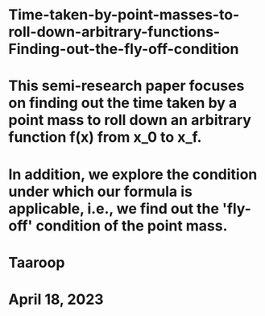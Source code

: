 # Time-taken-by-point-masses-to-roll-down-arbitrary-functions-Finding-out-the-fly-off-condition
# This semi-research paper focuses on finding out the time taken by a point mass to roll down an arbitrary function f(x) from x_0 to x_f.
# In addition, we explore the condition under which our formula is applicable, i.e., we find out the 'fly-off' condition of the point mass.
# Taaroop
# April 18, 2023
